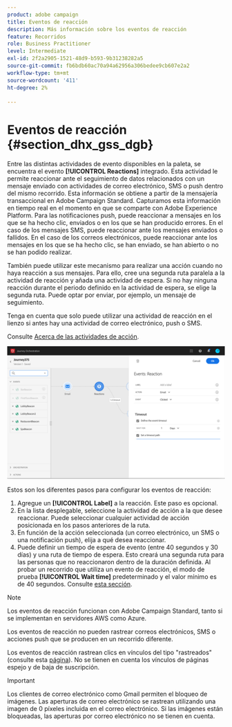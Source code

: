 ```yaml
---
product: adobe campaign
title: Eventos de reacción
description: Más información sobre los eventos de reacción
feature: Recorridos
role: Business Practitioner
level: Intermediate
exl-id: 2f2a2905-1521-48d9-b593-9b31238282a5
source-git-commit: fb6bdb60ac70a94a62956a306bedee9cb607e2a2
workflow-type: tm+mt
source-wordcount: '411'
ht-degree: 2%

---
```


# Eventos de reacción {#section_dhx_gss_dgb}

Entre las distintas actividades de evento disponibles en la paleta, se encuentra el evento **[!UICONTROL Reactions]** integrado. Esta actividad le permite reaccionar ante el seguimiento de datos relacionados con un mensaje enviado con actividades de correo electrónico, SMS o push dentro del mismo recorrido. Esta información se obtiene a partir de la mensajería transaccional en Adobe Campaign Standard. Capturamos esta información en tiempo real en el momento en que se comparte con Adobe Experience Platform. Para las notificaciones push, puede reaccionar a mensajes en los que se ha hecho clic, enviados o en los que se han producido errores. En el caso de los mensajes SMS, puede reaccionar ante los mensajes enviados o fallidos. En el caso de los correos electrónicos, puede reaccionar ante los mensajes en los que se ha hecho clic, se han enviado, se han abierto o no se han podido realizar.

También puede utilizar este mecanismo para realizar una acción cuando no haya reacción a sus mensajes. Para ello, cree una segunda ruta paralela a la actividad de reacción y añada una actividad de espera. Si no hay ninguna reacción durante el periodo definido en la actividad de espera, se elige la segunda ruta. Puede optar por enviar, por ejemplo, un mensaje de seguimiento.

Tenga en cuenta que solo puede utilizar una actividad de reacción en el lienzo si antes hay una actividad de correo electrónico, push o SMS.

Consulte [Acerca de las actividades de acción](../building-journeys/about-action-activities.md).

![](../assets/journey45.png)

Estos son los diferentes pasos para configurar los eventos de reacción:

1. Agregue un **[!UICONTROL Label]** a la reacción. Este paso es opcional.
1. En la lista desplegable, seleccione la actividad de acción a la que desee reaccionar. Puede seleccionar cualquier actividad de acción posicionada en los pasos anteriores de la ruta.
1. En función de la acción seleccionada (un correo electrónico, un SMS o una notificación push), elija a qué desea reaccionar.
1. Puede definir un tiempo de espera de evento (entre 40 segundos y 30 días) y una ruta de tiempo de espera. Esto creará una segunda ruta para las personas que no reaccionaron dentro de la duración definida. Al probar un recorrido que utiliza un evento de reacción, el modo de prueba **[!UICONTROL Wait time]** predeterminado y el valor mínimo es de 40 segundos. Consulte [esta sección](../building-journeys/testing-the-journey.md).

>[!NOTE]
>
>Los eventos de reacción funcionan con Adobe Campaign Standard, tanto si se implementan en servidores AWS como Azure.
>
>Los eventos de reacción no pueden rastrear correos electrónicos, SMS o acciones push que se producen en un recorrido diferente.
>
>Los eventos de reacción rastrean clics en vínculos del tipo &quot;rastreados&quot; (consulte esta [página](https://experienceleague.adobe.com/docs/campaign-standard/using/designing-content/links.html#about-tracked-urls)). No se tienen en cuenta los vínculos de páginas espejo y de baja de suscripción.

>[!IMPORTANT]
>
>Los clientes de correo electrónico como Gmail permiten el bloqueo de imágenes. Las aperturas de correo electrónico se rastrean utilizando una imagen de 0 píxeles incluida en el correo electrónico. Si las imágenes están bloqueadas, las aperturas por correo electrónico no se tienen en cuenta.
